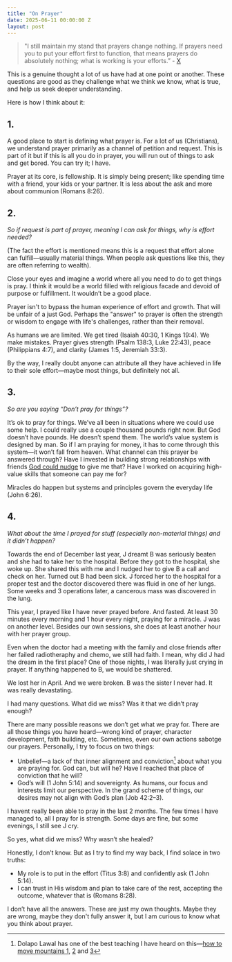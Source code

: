 ```yaml
---
title: "On Prayer"
date: 2025-06-11 00:00:00 Z
layout: post
---
```


> "I still maintain my stand that prayers change nothing. If prayers need you to put your effort first to function, that means prayers do absolutely nothing; what is working is your efforts.” - [X](https://x.com/Allezamani/status/1931991116251123772)

This is a genuine thought a lot of us have had at one point or another. These questions are good as they challenge what we think we know, what is true, and help us seek deeper understanding. 

Here is how I think about it:

## 1.

A good place to start is defining what prayer is. For a lot of us (Christians), we understand prayer  primarily as a channel of petition and request. This is part of it but if this is all you do in prayer, you will run out of things to ask and get bored. You can try it; I have. 

Prayer at its core, is fellowship. It is simply being present; like spending time with a friend, your kids or your partner. It is less about the ask and more about communion (Romans 8:26).

## 2.

*So if request is part of prayer, meaning I can ask for things, why is effort needed?*

(The fact the effort is mentioned means this is a request that effort alone can fulfill—usually material things. When people ask questions like this, they are often referring to wealth).

Close your eyes and imagine a world where all you need to do to get things is pray. I think it would be a world filled with religious facade and devoid of purpose or fulfillment. It wouldn’t be a good place.

Prayer isn't to bypass the human experience of effort and growth. That will be unfair of a just God. Perhaps the "answer" to prayer is often the strength or wisdom to engage with life's challenges, rather than their removal. 

As humans we are limited. We get tired (Isaiah 40:30, 1 Kings 19:4). We make mistakes. Prayer gives strength (Psalm 138:3, Luke 22:43), peace (Philippians 4:7), and clarity (James 1:5, Jeremiah 33:3).

By the way, I really doubt anyone can attribute all they have achieved in life to their sole effort—maybe most things, but definitely not all.

## 3.

*So are you saying “Don’t pray for things”?*

It’s ok to pray for things. We’ve all been in situations where we could use some help. I could really use a couple thousand pounds right now. But God doesn’t have pounds. He doesn’t spend them. The world’s value system is designed by man. So if I am praying for money, it has to come through this system—it won’t fall from heaven. What channel can this prayer be answered through? Have I invested in building strong relationships with friends [God could nudge](https://x.com/Ssaasquatch/status/1834617271022694634) to give me that? Have I worked on acquiring high-value skills that someone can pay me for?

Miracles do happen but systems and principles govern the everyday life (John 6:26).

## 4.

*What about the time I prayed for stuff (especially non-material things) and it didn’t happen?*

Towards the end of December last year, J dreamt B was seriously beaten and she had to take her to the hospital. Before they got to the hospital, she woke up. She shared this with me and I nudged her to give B a call and check on her. Turned out B had been sick. J forced her to the hospital for a proper test and the doctor discovered there was fluid in one of her lungs. Some weeks and 3 operations later, a cancerous mass was discovered in the lung.

This year, I prayed like I have never prayed before. And fasted. At least 30 minutes every morning and 1 hour every night, praying for a miracle. J was on another level. Besides our own sessions, she does at least another hour with her prayer group.

Even when the doctor had a meeting with the family and close friends after her failed radiotheraphy and chemo, we still had faith. I mean, why did J had the dream in the first place?
One of those nights, I was literally just crying in prayer. If anything happened to B, we would be shattered.

We lost her in April. And we were broken. B was the sister I never had. It was really devastating.

I had many questions. What did we miss? Was it that we didn’t pray enough?

There are many possible reasons we don’t get what we pray for. There are all those things you have heard—wrong kind of prayer, character development, faith building, etc. Sometimes, even our own actions sabotge our prayers. Personally, I try to focus on two things:

- Unbelief—a lack of that inner alignment and conviction[^1] about what you are praying for. God can, but will he? Have I reached that place of conviction that he will?
- God’s will (1 John 5:14) and sovereignty. As humans, our focus and interests limit our perspective. In the grand scheme of things, our desires may not align with God’s plan (Job 42:2–3).

I havent really been able to pray in the last 2 months. The few times I have managed to, all I pray for is strength. Some days are fine, but some evenings, I still see J cry.

So yes, what did we miss? Why wasn’t she healed?

Honestly, I don’t know. But as I try to find my way back, I find solace in two truths:

- My role is to put in the effort (Titus 3:8) and confidently ask (1 John 5:14).
- I can trust in His wisdom and plan to take care of the rest, accepting the outcome, whatever that is (Romans 8:28).

I don’t have all the answers. These are just my own thoughts. Maybe they are wrong, maybe they don't fully answer it, but I am curious to know what you think about prayer.

[^1]: Dolapo Lawal has one of the best teaching I have heard on this—[how to move mountains 1](https://www.youtube.com/watch?v=PekjiYOBAmI), [2](https://www.youtube.com/watch?v=kC6RwLOX_j4) and [3](https://www.youtube.com/watch?v=A0zIOeI0Fs0)